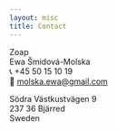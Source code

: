 ```yaml
---
layout: misc
title: Contact
---
```


Zoap  
Ewa Šmidová-Molska  
:telephone_receiver: +45 50 15 10 19  
:email: [molska.ewa@gmail.com]('mailto:molska.ewa@gmail.com')


Södra Västkustvägen 9  
237 36 Bjärred  
Sweden
